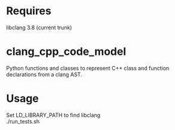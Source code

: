 # Requires
libclang 3.8 (current trunk)

# clang_cpp_code_model
Python functions and classes to represent C++ class and function declarations
from a clang AST.

# Usage
Set LD_LIBRARY_PATH to find libclang   
    ./run_tests.sh
